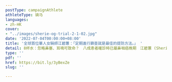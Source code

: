 ```yaml
---
postType: campaignAthlete
athleteType: 骑马
languages:
- zh-HK
cover:
- "../images/sherie-og-trial-2-1-02.jpg"
date: '2022-07-04T00:00:00+08:00'
title: '全球首位華人女騎師江碧蕙：「定期進行篩查就是最佳的提防方法。」 '
detail: 8杯水：忽略鼻塞、耳鳴可致命？　八成患者確診時已屬鼻咽癌晚期　江碧蕙 (Sherie) ： 20-44歲男士頭號癌症　年輕健康男女也可以是高危一族！
type: ''
pdf: ''
href: https://bit.ly/3yBexZe
slug: ''

---
```

